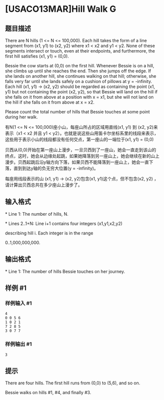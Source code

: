 # [USACO13MAR]Hill Walk G

## 题目描述

There are N hills (1 <= N <= 100,000). Each hill takes the form of a line segment from (x1, y1) to (x2, y2) where x1 < x2 and y1 < y2. None of these segments intersect or touch, even at their endpoints, and furthermore, the first hill satisfies (x1, y1) = (0,0).

Bessie the cow starts at (0,0) on the first hill. Whenever Bessie is on a hill, she climbs up until she reaches the end. Then she jumps off the edge. If she lands on another hill, she continues walking on that hill; otherwise, she falls very far until she lands safely on a cushion of pillows at y = -infinity.  Each hill (x1, y1) -> (x2, y2) should be regarded as containing the point (x1, y1) but not containing the point (x2, y2), so that Bessie will land on the hill if she falls on it from above at a position with x = x1, but she will not land on the hill if she falls on it from above at x = x2.

Please count the total number of hills that Bessie touches at some point during her walk.

有N(1 <= N <= 100,000)座小山，每座山所占的区域用直线(x1, y1) 到 (x2, y2)来表示（x1 < x2 并且 y1 < y2）。也就是说这些山用笛卡尔坐标系里的线段来表示，这些用于表示小山的线段都没有任何交点，第一座山的一端位于(x1, y1) = (0,0)


贝西从(0,0)开始在第一座山上漫步，一旦贝西到了一座山，她会一直走到该山的终点，这时，她会从边缘处起跳，如果她降落到另一座山上，她会继续在新的山上漫步。贝西起跳后沿y轴方向下落，如果贝西不能降落到一座山上，她会一直下落，直到到达y轴的负无穷大位置(y = -infinity)。


每座用线段表示的山 (x1, y1) -> (x2, y2)包含(x1, y1)这个点，但不包含(x2, y2) ，请计算出贝西总共在多少座山上漫步了。


## 输入格式

\* Line 1: The number of hills, N.

\* Lines 2..1+N: Line i+1 contains four integers (x1,y1,x2,y2)

describing hill i.  Each integer is in the range

0..1,000,000,000.


## 输出格式

\* Line 1: The number of hills Bessie touches on her journey.


## 样例 #1

### 样例输入 #1
```
4 
0 0 5 6 
1 0 2 1 
7 2 8 5 
3 0 7 7
```

### 样例输出 #1

```
3
```

## 提示

There are four hills.  The first hill runs from (0,0) to (5,6), and so on.


Bessie walks on hills #1, #4, and finally #3.

